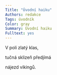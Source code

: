 ```yaml
---
Title: "Úvodní haiku"
Authors: redakce
Tags: úvodník
Color: gray
Summary: Úvodní haiku
Fulltext: yes
---
```

V poli zlatý klas,

tučná sklizeň předjímá

nájezd vikingů.
